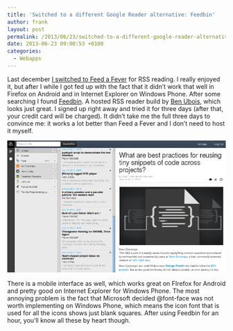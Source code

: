 ```yaml
---
title: 'Switched to a different Google Reader alternative: Feedbin'
author: frank
layout: post
permalink: /2013/06/23/switched-to-a-different-google-reader-alternative-feedbin/
date: 2013-06-23 09:00:53 +0100
categories:
  - Webapps
---
```

Last december [I switched to Feed a Fever][1] for RSS reading. I really enjoyed it, but after I while I got fed up with the fact that it didn&#8217;t work that well in Firefox on Android and in Internet Explorer on Windows Phone. After some searching I found [Feedbin][2]. A hosted RSS reader build by [Ben Ubois][3], which looks just great. I signed up right away and tried it for three days (after that, your credit card will be charged). It didn&#8217;t take me the full three days to convince me: it works a lot better than Feed a Fever and I don&#8217;t need to host it myself.

[<img alt="Screenshot from 2013-06-23 10:57:36" src="/uploads/2013/06/Screenshot-from-2013-06-23-105736_thumb.jpg" />][4]

There is a mobile interface as well, which works great on FIrefox for Android and pretty good on Internet Explorer for Windows Phone. The most annoying problem is the fact that Microsoft decided @font-face was not worth implementing on Windows Phone, which means the icon font that is used for all the icons shows just blank squares. After using Feedbin for an hour, you&#8217;ll know all these by heart though.

 [1]: http://frankgroeneveld.nl/2012/12/29/switching-from-google-reader-to-feed-a-fever/
 [2]: http://feedbin.me
 [3]: http://benubois.com/
 [4]: /uploads/2013/06/Screenshot-from-2013-06-23-105736.jpg
